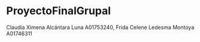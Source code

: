 # ProyectoFinalGrupal
Claudia Ximena Alcántara Luna  A01753240, Frida Celene Ledesma Montoya  A01746311
